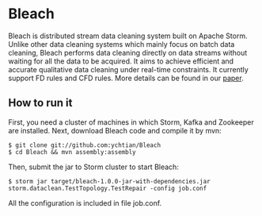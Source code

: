 # Bleach

Bleach is distributed stream data cleaning system built on Apache Storm. Unlike other data cleaning systems 
which mainly focus on batch data cleaning, Bleach performs data cleaning directly on data streams without 
waiting for all the data to be acquired. It aims to achieve efficient and accurate qualitative data cleaning 
under real-time constraints. It currently support FD rules and CFD rules. More details can be found in our
[paper](https://arxiv.org/abs/1609.05113#).


## How to run it

First, you need a cluster of machines in which Storm, Kafka and Zookeeper are installed. Next, download Bleach code and compile it by mvn:

    $ git clone git://github.com:ychtian/Bleach
    $ cd Bleach && mvn assembly:assembly

Then, submit the jar to Storm cluster to start Bleach:

    $ storm jar target/bleach-1.0.0-jar-with-dependencies.jar storm.dataclean.TestTopology.TestRepair -config job.conf

All the configuration is included in file job.conf.
